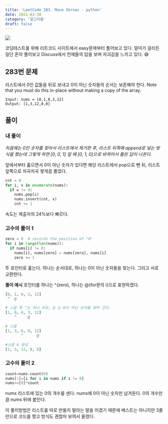 ```yaml
---
title: 'LeetCode 283. Move Zeroes - python'
date: 2021-03-28
category: '알고리즘'
draft: false
---
```


![](https://images.velog.io/images/yonyas/post/b78afaaf-519d-4a09-bf06-24db73328119/%EB%A6%AC%ED%8A%B8%EC%BD%94%EB%93%9C.png)

코딩테스트를 위해 리트코드 사이트에서 easy문제부터 풀어보고 있다. 얼마가 걸리든 일단 혼자 풀어보고 Discuss에서 천재들의 답을 보며 자괴감을 느끼고 있다. 😅

## 283번 문제

리스트에서 0인 값들을 뒤로 보내고 0이 아닌 숫자들의 순서는 보존해야 한다.
Note that you must do this in-place without making a copy of the array.

```
Input: nums = [0,1,0,3,12]
Output: [1,3,12,0,0]
```

## 풀이

### 내 풀이

_처음에는 0인 숫자를 찾아서 리스트에서 제거한 후, 리스트 뒤쪽에 append로 넣는 방식을 했는데 그렇게 하면 [0, 0, 1] 일 때 [0, 1, 0]으로 바뀌어서 틀린 답이 나온다._

앞에서부터 훑으면서 0이 아닌 숫자가 있다면 해당 리스트에서 pop으로 뺀 뒤, 리스트 앞쪽으로 차곡차곡 쌓게끔 풀었다.

```python
cnt = 0
for i, x in enumerate(nums):
  if x != 0:
    nums.pop(i)
    nums.insert(cnt, x)
    cnt += 1
```

속도는 제출자의 24%보다 빠르다.

### 고수의 풀이 1

```python
zero = 0  # records the position of "0"
for i in range(len(nums)):
  if nums[i] != 0:
    nums[i], nums[zero] = nums[zero], nums[i]
    zero += 1
```

투 포인터로 훑는다. 하나는 순서대로, 하나는 0이 아닌 숫자들을 찾는다. 그리고 서로 교환한다.

**풀이 예시**
포인터를 하나는 ^(zero), 하나는 @(for문의 i)으로 표현하겠다.

```python
[0, 1, 0, 3, 12]
 ^  @

# 스왑 후 ^는 하나 뒤로, @ 는 0이 아닌 숫자를 찾아 간다.
[1, 0, 0, 3, 12]
    ^     @

# 스왑
[1, 3, 0, 0, 12]
       ^      @

#스왑 & 완성
[1, 3, 12, 0, 0]
```

### 고수의 풀이 2

```python
count=nums.count(0)
nums[:]=[i for i in nums if i != 0]
nums+=[0]*count
```

nums 리스트에 있는 0의 개수를 센다. nums에 0이 아닌 숫자만 남겨둔다. 0의 개수만큼 nums 뒤에 붙인다.

이 풀이방법은 리스트를 따로 만들지 말라는 말을 어겼기 때문에 베스트는 아니지만
3줄만으로 코드를 짰고 방식도 괜찮아 보여서 올렸다.
